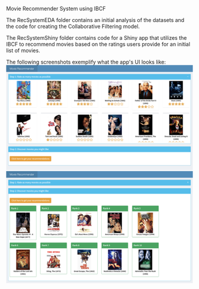 Movie Recommender System using IBCF

The RecSystemEDA folder contains an initial analysis of the datasets and the code for creating the Collaborative Filtering model.

The RecSystemShiny folder contains code for a Shiny app that utilizes the IBCF to recommend movies based on the ratings users provide for an initial list of movies.

The following screenshots exemplify what the app's UI looks like:
![alt text](https://github.com/sreeman-reddy/Movies_IBCF_Recommender_System/blob/main/example1.png "Step 1")
![alt text](https://github.com/sreeman-reddy/Movies_IBCF_Recommender_System/blob/main/example2.png "Step 2")
